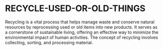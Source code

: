 # RECYCLE-USED-OR-OLD-THINGS
Recycling is a vital process that helps manage waste and conserve natural resources by reprocessing used or old items into new products. It serves as a cornerstone of sustainable living, offering an effective way to minimize the environmental impact of human activities. The concept of recycling involves collecting, sorting, and processing material.
